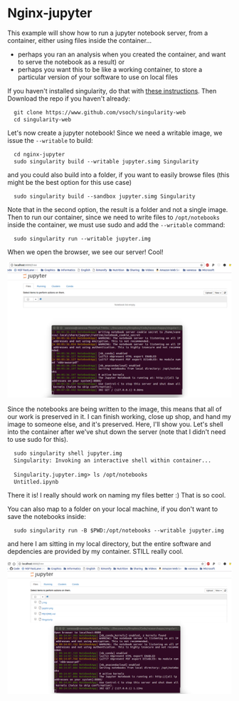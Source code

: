 # Nginx-jupyter

This example will show how to run a jupyter notebook server, from a container, either using files inside the container...

- perhaps you ran an analysis when you created the container, and want to serve the notebook as a result) or
- perhaps you want this to be like a working container, to store a particular version of your software to use on local files

If you haven't installed singularity, do that with [these instructions](http://singularity.lbl.gov/install-linux). Then Download the repo if you haven't already:

      git clone https://www.github.com/vsoch/singularity-web
      cd singularity-web


Let's now create a jupyter notebook! Since we need a writable image, we issue the `--writable` to build:

      cd nginx-jupyter
      sudo singularity build --writable jupyter.simg Singularity

and you could also build into a folder, if you want to easily browse files (this might be the best option for this use case)

      sudo singularity build --sandbox jupyter.simg Singularity

Note that in the second option, the result is a folder and not a single image. Then to run our container, since we need to write files to `/opt/notebooks` inside the container, we must use sudo and add the `--writable` command:

      sudo singularity run --writable jupyter.img

When we open the browser, we see our server! Cool!

![jupyter.png](jupyter.png)

Since the notebooks are being written to the image, this means that all of our work is preserved in it. I can finish working, close up shop, and hand my image to someone else, and it's preserved. Here, I'll show you. Let's shell into the container after we've shut down the server (note that I didn't need to use sudo for this).

      sudo singularity shell jupyter.img 
      Singularity: Invoking an interactive shell within container...

      Singularity.jupyter.img> ls /opt/notebooks
      Untitled.ipynb

There it is! I really should work on naming my files better :) That is so cool.

You can also map to a folder on your local machine, if you don't want to save the notebooks inside:

      sudo singularity run -B $PWD:/opt/notebooks --writable jupyter.img

and here I am sitting in my local directory, but the entire software and depdencies are provided by my container. STILL really cool.

![local.png](local.png)
